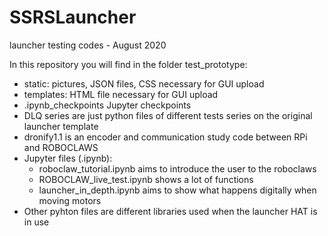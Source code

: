 # SSRSLauncher
 launcher testing codes - August 2020

In this repository you will find in the folder test_prototype:
+ static: pictures, JSON files, CSS necessary for GUI upload
+ templates: HTML file necessary for GUI upload
+ .ipynb_checkpoints Jupyter checkpoints
+ DLQ series are just python files of different tests series on the original launcher template
+ dronify1.1 is an encoder and communication study code between RPi and ROBOCLAWS
+ Jupyter files (.ipynb):
  + roboclaw_tutorial.ipynb aims to introduce the user to the roboclaws
  + ROBOCLAW_live_test.ipynb shows a lot of functions
  + launcher_in_depth.ipynb aims to show what happens digitally when moving motors
+ Other pyhton files are different libraries used when the launcher HAT is in use
